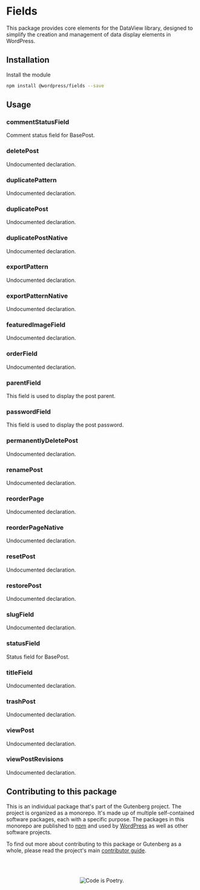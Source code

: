 # Fields

This package provides core elements for the DataView library, designed to simplify the creation and management of data display elements in WordPress.

## Installation

Install the module

```bash
npm install @wordpress/fields --save
```

## Usage

<!-- START TOKEN(Autogenerated API docs) -->

### commentStatusField

Comment status field for BasePost.

### deletePost

Undocumented declaration.

### duplicatePattern

Undocumented declaration.

### duplicatePost

Undocumented declaration.

### duplicatePostNative

Undocumented declaration.

### exportPattern

Undocumented declaration.

### exportPatternNative

Undocumented declaration.

### featuredImageField

Undocumented declaration.

### orderField

Undocumented declaration.

### parentField

This field is used to display the post parent.

### passwordField

This field is used to display the post password.

### permanentlyDeletePost

Undocumented declaration.

### renamePost

Undocumented declaration.

### reorderPage

Undocumented declaration.

### reorderPageNative

Undocumented declaration.

### resetPost

Undocumented declaration.

### restorePost

Undocumented declaration.

### slugField

Undocumented declaration.

### statusField

Status field for BasePost.

### titleField

Undocumented declaration.

### trashPost

Undocumented declaration.

### viewPost

Undocumented declaration.

### viewPostRevisions

Undocumented declaration.

<!-- END TOKEN(Autogenerated API docs) -->

## Contributing to this package

This is an individual package that's part of the Gutenberg project. The project is organized as a monorepo. It's made up of multiple self-contained software packages, each with a specific purpose. The packages in this monorepo are published to [npm](https://www.npmjs.com/) and used by [WordPress](https://make.wordpress.org/core/) as well as other software projects.

To find out more about contributing to this package or Gutenberg as a whole, please read the project's main [contributor guide](https://github.com/WordPress/gutenberg/tree/HEAD/CONTRIBUTING.md).

<br /><br /><p align="center"><img src="https://s.w.org/style/images/codeispoetry.png?1" alt="Code is Poetry." /></p>
